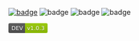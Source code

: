 [![badge](https://nackerman-badges-poc.s3.amazonaws.com/badges/build-build.svg)](https://github.com/nckackerman/nckackerman.github.io/deployments/activity_log?environment=production)
![badge](https://img.shields.io/badge/QA-v1.0.1-green)
![badge](https://img.shields.io/badge/UAT-v1.0.1-green)
![badge](https://img.shields.io/badge/PROD-v1.0.0-green)


<svg xmlns="http://www.w3.org/2000/svg" xmlns:xlink="http://www.w3.org/1999/xlink" width="78" height="20"><linearGradient id="s" x2="0" y2="100%"><stop offset="0" stop-color="#bbb" stop-opacity=".1"/><stop offset="1" stop-opacity=".1"/></linearGradient><clipPath id="r"><rect width="78" height="20" rx="3" fill="#fff"/></clipPath><g clip-path="url(#r)"><rect width="33" height="20" fill="#555"/><rect x="33" width="45" height="20" fill="#97ca00"/><rect width="78" height="20" fill="url(#s)"/></g><g fill="#fff" text-anchor="middle" font-family="Verdana,Geneva,DejaVu Sans,sans-serif" text-rendering="geometricPrecision" font-size="110"><a target="_blank" xlink:href="https://google.com"><rect width="33" x="0" height="20" fill="rgba(0,0,0,0)"/><text aria-hidden="true" x="175" y="150" fill="#010101" fill-opacity=".3" transform="scale(.1)" textLength="230">DEV</text><text x="175" y="140" transform="scale(.1)" fill="#fff" textLength="230">DEV</text></a><a target="_blank" xlink:href="https://github.com/nckackerman/nckackerman.github.io/releases/tag/1.0.1"><rect width="45" x="33" height="20" fill="rgba(0,0,0,0)"/><text aria-hidden="true" x="545" y="150" fill="#010101" fill-opacity=".3" transform="scale(.1)" textLength="350">v1.0.3</text><text x="545" y="140" transform="scale(.1)" fill="#fff" textLength="350">v1.0.3</text></a></g></svg>
